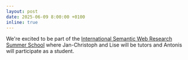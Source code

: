 ```yaml
---
layout: post
date: 2025-06-09 8:00:00 +0100
inline: true
---
```


We're excited to be part of the [International Semantic Web Research Summer School](https://2025.semanticwebschool.org) where Jan-Christoph and Lise will be tutors and Antonis will participate as a student.